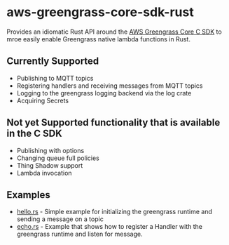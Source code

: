 # aws-greengrass-core-sdk-rust
Provides an idiomatic Rust API around the [AWS Greengrass Core C SDK](https://github.com/aws/aws-greengrass-core-sdk-c) to mroe easily enable Greengrass native lambda functions in Rust.

## Currently Supported
* Publishing to MQTT topics
* Registering handlers and receiving messages from MQTT topics
* Logging to the greengrass logging backend via the log crate
* Acquiring Secrets

## Not yet Supported functionality that is available in the C SDK
* Publishing with options
* Changing queue full policies
* Thing Shadow support
* Lambda invocation

## Examples
* [hello.rs](https://github.nike.com/SensorsPlatform/aws-greengrass-core-sdk-rust/blob/master/examples/hello.rs) - Simple example for initializing the greengrass runtime and sending a message on a topic
* [echo.rs](https://github.nike.com/SensorsPlatform/aws-greengrass-core-sdk-rust/blob/master/examples/echo.rs) - Example that shows how to register a Handler with the greengrass runtime and listen for message.

